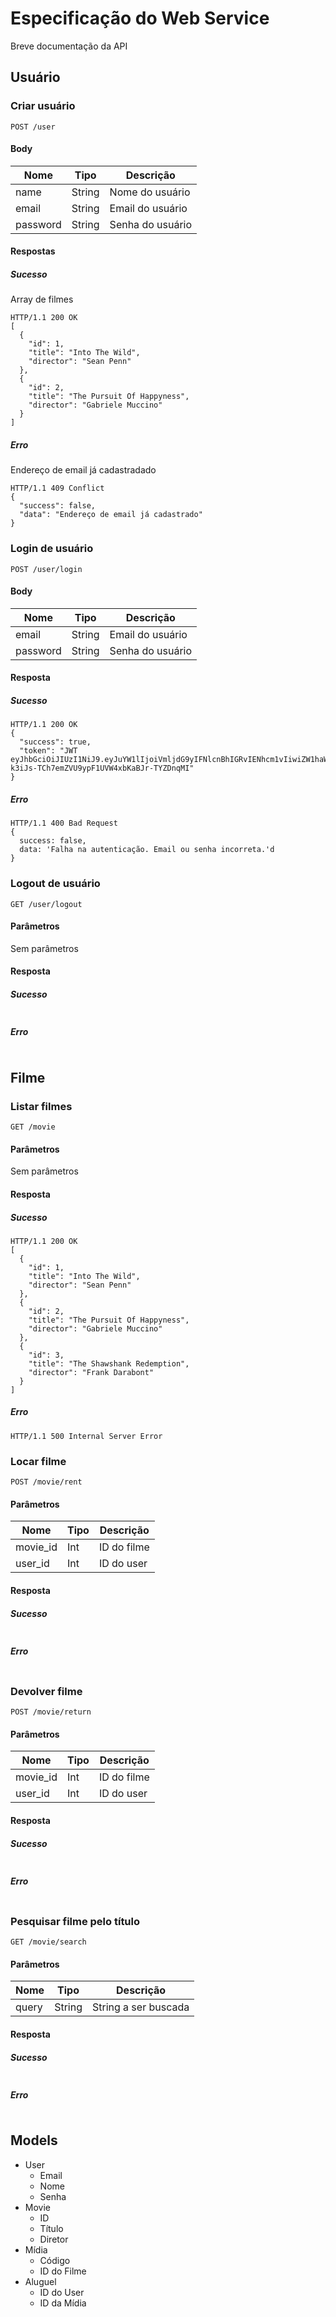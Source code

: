 # Especificação do Web Service

Breve documentação da API

## Usuário

### Criar usuário

	POST /user

#### Body

| Nome       | Tipo      | Descrição                            |
|------------|-----------|--------------------------------------|
| name		   | String    |  Nome do usuário                     |
| email	   | String    |  Email do usuário                    |
| password   | String    |  Senha do usuário                    |

#### Respostas

##### Sucesso

Array de filmes

```
HTTP/1.1 200 OK
[
  {
    "id": 1,
    "title": "Into The Wild",
    "director": "Sean Penn"
  },
  {
    "id": 2,
    "title": "The Pursuit Of Happyness",
    "director": "Gabriele Muccino"
  }
]
```

##### Erro

Endereço de email já cadastradado

```
HTTP/1.1 409 Conflict
{
  "success": false,
  "data": "Endereço de email já cadastrado"
}
```

### Login de usuário

	POST /user/login

#### Body

| Nome       | Tipo      | Descrição                            |
|------------|-----------|--------------------------------------|
| email	   | String    | Email do usuário                     |
| password   | String    | Senha do usuário                     |

#### Resposta

##### Sucesso

```
HTTP/1.1 200 OK
{
  "success": true,
  "token": "JWT eyJhbGciOiJIUzI1NiJ9.eyJuYW1lIjoiVmljdG9yIFNlcnBhIGRvIENhcm1vIiwiZW1haWwiOiJ2aWN0b3Iuc2VycGEuY0BpY2xvdWQuY29tIiwicGFzc3dvcmQiOiIkMmEkMTAkMTRjSURkclREaFBXcVhLNnlRUFBpdUVnL1VyMFJCSTFvZ29GY0RGZi5nMld4SFBJT1hibUMifQ.p_-k3iJs-TCh7emZVU9ypF1UVW4xbKaBJr-TYZDnqMI"
}
```

##### Erro

```
HTTP/1.1 400 Bad Request
{
  success: false,
  data: 'Falha na autenticação. Email ou senha incorreta.'d
}
```

### Logout de usuário

	GET /user/logout

#### Parâmetros

Sem parâmetros

#### Resposta

##### Sucesso

```
```

##### Erro

```
```


## Filme

### Listar filmes

	GET /movie

#### Parâmetros

Sem parâmetros

#### Resposta

##### Sucesso

```
HTTP/1.1 200 OK
[
  {
    "id": 1,
    "title": "Into The Wild",
    "director": "Sean Penn"
  },
  {
    "id": 2,
    "title": "The Pursuit Of Happyness",
    "director": "Gabriele Muccino"
  },
  {
    "id": 3,
    "title": "The Shawshank Redemption",
    "director": "Frank Darabont"
  }
]
```

##### Erro

```
HTTP/1.1 500 Internal Server Error
```

### Locar filme

	POST /movie/rent

#### Parâmetros

| Nome       | Tipo      | Descrição                            |
|------------|-----------|--------------------------------------|
| movie_id   | Int       | ID do filme                          |
| user_id	   | Int       | ID do user                           |

#### Resposta

##### Sucesso

```
```

##### Erro

```
```

### Devolver filme

	POST /movie/return

#### Parâmetros

| Nome       | Tipo      | Descrição                            |
|------------|-----------|--------------------------------------|
| movie_id   | Int       | ID do filme                          |
| user_id	   | Int       | ID do user                           |

#### Resposta

##### Sucesso

```
```

##### Erro

```
```

### Pesquisar filme pelo título

	GET /movie/search

#### Parâmetros

| Nome       | Tipo      | Descrição                            |
|------------|-----------|--------------------------------------|
| query      | String    | String a ser buscada                 |

#### Resposta

##### Sucesso

```
```

##### Erro

```
```

## Models

- User
	- Email
	- Nome
	- Senha
- Movie
	- ID
	- Título
	- Diretor
- Mídia
	- Código
	- ID do Filme
- Aluguel
	- ID do User
	- ID da Mídia
